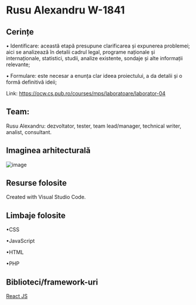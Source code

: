 # Rusu Alexandru W-1841


## Cerințe 
  • Identificare: această etapă presupune clarificarea și expunerea
problemei; aici se analizează în detalii cadrul legal, programe
naționale și internaționale, statistici, studii, analize existente, sondaje și alte informații relevante;

  • Formulare: este necesar a enunța clar ideea proiectului, a da detalii și o formă definitivă ideii;
  
  Link: https://ocw.cs.pub.ro/courses/mps/laboratoare/laborator-04
  
## Team: 
Rusu Alexandru: dezvoltator, tester, team lead/manager, technical writer, analist, consultant.

## Imaginea arhitecturală

![image](https://gblobscdn.gitbook.com/assets%2F-LC_5HzGN5YrUWcolXKK%2F-LHU64cOfPdyl_ExTsXE%2F-LHUDSEfkwkgj50Q39yA%2Finfographic-3.png?alt=media&token=4e685e8e-c2a2-473f-b2b6-a942b7b0d186)

## Resurse folosite

Created with Visual Studio Code.

## Limbaje folosite

•CSS

•JavaScript

•HTML

•PHP


## Biblioteci/framework-uri

[React JS](https://reactjs.org/)
